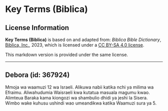 # Key Terms (Biblica)

## License Information

**Key Terms (Biblica)** is based on and adapted from: _Biblica Bible Dictionary_, [Biblica, Inc.](https://www.biblica.com/), 2023, which is licensed under a [CC BY-SA 4.0 license](https://creativecommons.org/licenses/by-sa/4.0/legalcode.en).

This markdown version is provided under the same license.



--------------------------------

## Debora (id: 367924)

Mmoja wa waamuzi 12 wa Israeli. Alikuwa nabii katika nchi ya milima wa Efraimu. Aliwahudumia Waisraeli kwa kutatua masuala magumu kwao. Alimteua Baraka kama kiongozi wa shambulio dhidi ya jeshi la Sisera. Wimbo wake kuhusu ushindi wao umeandikwa katika Waamuzi sura ya 5\.


